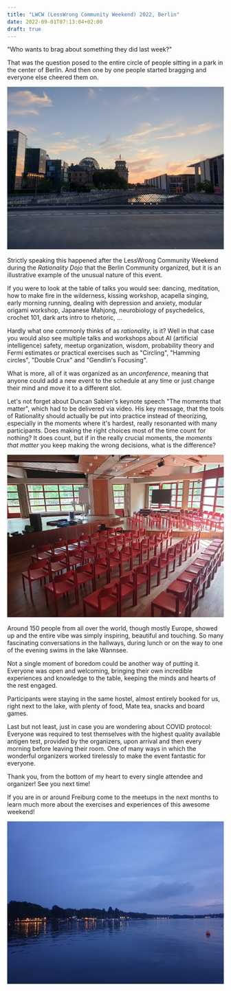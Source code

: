```yaml
---
title: "LWCW (LessWrong Community Weekend) 2022, Berlin"
date: 2022-09-01T07:13:04+02:00
draft: true
---
```


"Who wants to brag about something they did last week?"

That was the question posed to the entire circle of people sitting in a park in
the center of Berlin. And then one by one people started bragging and everyone
else cheered them on.

<!--more-->

![Berlin Reichstag at sunset](berlin.jpg "Berlin Reichstag at sunset")

Strictly speaking this happened after the LessWrong Community Weekend during
the _Rationality Dojo_ that the Berlin Community organized, but it is an
illustrative example of the unusual nature of this event.

If you were to look at the table of talks you would see: dancing, meditation,
how to make fire in the wilderness, kissing workshop, acapella singing, early
morning running, dealing with depression and anxiety, modular origami workshop,
Japanese Mahjong, neurobiology of psychedelics, crochet 101, dark arts intro to
rhetoric, ...

Hardly what one commonly thinks of as _rationality_, is it? Well in that case
you would also see multiple talks and workshops about AI (artificial
intelligence) safety, meetup organization, wisdom, probability theory and Fermi
estimates or practical exercises such as "Circling", "Hamming circles", "Double
Crux" and "Gendlin's Focusing".

What is more, all of it was organized as an _unconference_, meaning that anyone
could add a new event to the schedule at any time or just change their mind and
move it to a different slot.

Let's not forget about Duncan Sabien's keynote speech "The moments that
matter", which had to be delivered via video. His key message, that the tools
of Rationality should actually be put into practice instead of theorizing,
especially in the moments where it's hardest, really resonanted with many
participants. Does making the right choices most of the time count for nothing?
It does count, but if in the really crucial moments, the _moments that matter_
you keep making the wrong decisions, what is the difference?

![Empty chairs are waiting...](chairs.jpg "Empty chairs are waiting...")

Around 150 people from all over the world, though mostly Europe, showed up and
the entire vibe was simply inspiring, beautiful and touching. So many
fascinating conversations in the hallways, during lunch or on the way to one of
the evening swims in the lake Wannsee.

Not a single moment of boredom could be another way of putting it. Everyone was
open and welcoming, bringing their own incredible experiences and knowledge to
the table, keeping the minds and hearts of the rest engaged.

Participants were staying in the same hostel, almost entirely booked for us, right
next to the lake, with plenty of food, Mate tea, snacks and board games.

Last but not least, just in case you are wondering about COVID protocol:
Everyone was required to test themselves with the highest quality available
antigen test, provided by the organizers, upon arrival and then every morning
before leaving their room. One of many ways in which the wonderful organizers
worked tirelessly to make the event fantastic for everyone.

Thank you, from the bottom of my heart to every single attendee and organizer!
See you next time!

If you are in or around Freiburg come to the meetups in the next months to
learn much more about the exercises and experiences of this awesome weekend!

![Lake Wannsee](lake_wannsee.jpg "Lake Wannsee")
